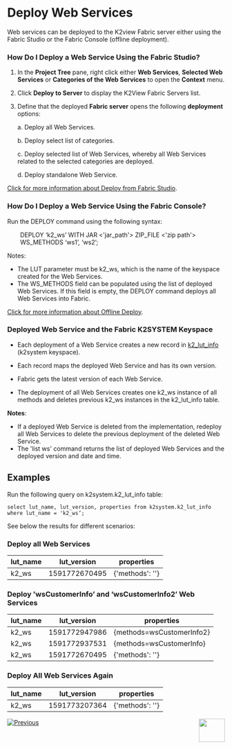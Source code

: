 # Deploy Web Services

Web services can be deployed to the K2view Fabric server either using the Fabric Studio or the Fabric Console (offline deployment).

### How Do I Deploy a Web Service Using the Fabric Studio?

1. In the **Project Tree** pane, right click either **Web Services**, **Selected Web Services** or **Categories of the Web Services** to open the **Context** menu.
2. Click **Deploy to Server** to display the K2View Fabric Servers list.
3. Define that the deployed **Fabric server** opens the following **deployment** options: 
   
    a. Deploy all Web Services.
    
    b. Deploy select list of categories.
   
    c. Deploy selected list of Web Services, whereby all Web Services related to the selected categories are deployed.
    
    d. Deploy standalone Web Service.
    

[Click for more information about Deploy from Fabric Studio](/articles/16_deploy_fabric/02_deploy_from_Fabric_Studio.md).

### How Do I Deploy a Web Service Using the Fabric Console?

Run the DEPLOY command using the following syntax:

<p style="padding-left: 30px;">DEPLOY ‘k2_ws’ WITH JAR <'jar_path'> ZIP_FILE <'zip path'> WS_METHODS ‘ws1’, ‘ws2’;  </p>

Notes: 

- The LUT parameter must be k2_ws, which is the name of the keyspace created for the Web Services. 
- The WS_METHODS field can be populated using the list of deployed Web Services. If this field is empty, the DEPLOY command deploys all Web Services into Fabric. 

[Click for more information about Offline Deploy](/articles/16_deploy_fabric/03_offline_deploy.md).

### Deployed Web Service and the Fabric K2SYSTEM Keyspace  

- Each deployment of a Web Service creates a new record in [k2_lut_info](/articles/02_fabric_architecture/06_cassandra_keyspaces_for_fabric.md) (k2system keyspace). 

- Each record maps the deployed Web Service and has its own version.

- Fabric gets the latest version of each Web Service.

- The deployment of all Web Services creates one k2_ws instance of all methods and deletes previous k2_ws instances in the k2_lut_info table.


**Notes**: 
- If a deployed Web Service is deleted from the implementation, redeploy all Web Services to delete the previous deployment of the deleted Web Service.
- The 'list ws' command returns the list of deployed Web Services and the deployed version and date and time.

## Examples 

Run the following query on k2system.k2_lut_info table:

`select lut_name, lut_version, properties from k2system.k2_lut_info where lut_name = 'k2_ws’;` 

See below the results for different scenarios:

### Deploy all Web Services  

<table>
<thead>
<tr>
<th>lut_name</th>
<th>lut_version</th>
<th>properties</th>
</tr>
</thead>
<tbody>
<tr>
<td>k2_ws</td>
<td>1591772670495</td>
<td>{'methods': ''}</td>
</tr>
</tbody>
</table>

### Deploy 'wsCustomerInfo’ and ‘wsCustomerInfo2’ Web Services 

<table class="unchanged rich-diff-level-one">
<thead>
<tr>
<th>lut_name</th>
<th>lut_version</th>
<th>properties</th>
</tr>
</thead>
<tbody>
<tr>
<td>k2_ws</td>
<td>1591772947986</td>
<td>{methods=wsCustomerInfo2}</td>
</tr>
<tr>
<td>k2_ws</td>
<td>1591772937531</td>
<td>{methods=wsCustomerInfo}</td>
</tr>
<tr>
<td>k2_ws</td>
<td>1591772670495</td>
<td>{'methods': ''}</td>
</tr>
</tbody>
</table>



### Deploy All Web Services Again 

<table class="unchanged rich-diff-level-one">
<thead>
<tr>
<th>lut_name</th>
<th>lut_version</th>
<th>properties</th>
</tr>
</thead>
<tbody>
<tr>
<td>k2_ws</td>
<td>1591773207364</td>
<td>{'methods': ''}</td>
</tr>
</tbody>
</table>



[![Previous](/articles/images/Previous.png)](/articles/15_web_services_and_graphit/06_web_services_code_examples.md)[<img align="right" width="60" height="54" src="/articles/images/Next.png">](/articles/15_web_services_and_graphit/08_web_services_input_parameters.md)
